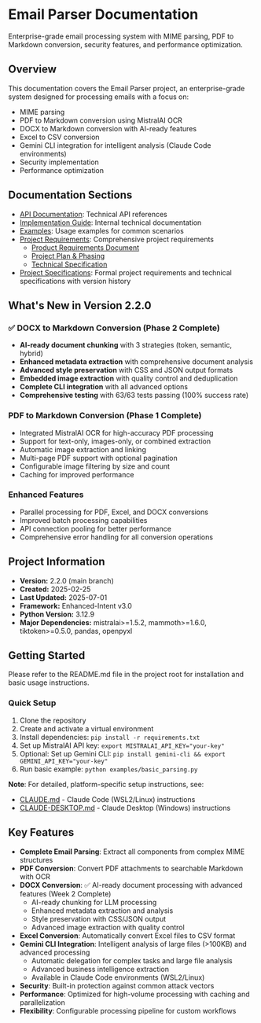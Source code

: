 # Email Parser Documentation

Enterprise-grade email processing system with MIME parsing, PDF to Markdown conversion, security features, and performance optimization.

## Overview

This documentation covers the Email Parser project, an enterprise-grade system designed for processing emails with a focus on:
- MIME parsing
- PDF to Markdown conversion using MistralAI OCR
- DOCX to Markdown conversion with AI-ready features
- Excel to CSV conversion
- Gemini CLI integration for intelligent analysis (Claude Code environments)
- Security implementation
- Performance optimization

## Documentation Sections

- [API Documentation](api/index.md): Technical API references
- [Implementation Guide](implementation/index.md): Internal technical documentation
- [Examples](examples/index.md): Usage examples for common scenarios
- [Project Requirements](requirements/): Comprehensive project requirements
  - [Product Requirements Document](requirements/product_requirements_document.md)
  - [Project Plan & Phasing](requirements/project_plan_and_phasing.md)
  - [Technical Specification](requirements/technical_specification_document.md)
- [Project Specifications](specifications/): Formal project requirements and technical specifications with version history

## What's New in Version 2.2.0

### ✅ DOCX to Markdown Conversion (Phase 2 Complete)
- **AI-ready document chunking** with 3 strategies (token, semantic, hybrid)
- **Enhanced metadata extraction** with comprehensive document analysis
- **Advanced style preservation** with CSS and JSON output formats
- **Embedded image extraction** with quality control and deduplication
- **Complete CLI integration** with all advanced options
- **Comprehensive testing** with 63/63 tests passing (100% success rate)

### PDF to Markdown Conversion (Phase 1 Complete)
- Integrated MistralAI OCR for high-accuracy PDF processing
- Support for text-only, images-only, or combined extraction
- Automatic image extraction and linking
- Multi-page PDF support with optional pagination
- Configurable image filtering by size and count
- Caching for improved performance

### Enhanced Features
- Parallel processing for PDF, Excel, and DOCX conversions
- Improved batch processing capabilities
- API connection pooling for better performance
- Comprehensive error handling for all conversion operations

## Project Information

- **Version:** 2.2.0 (main branch)
- **Created:** 2025-02-25
- **Last Updated:** 2025-07-01
- **Framework:** Enhanced-Intent v3.0
- **Python Version:** 3.12.9
- **Major Dependencies:** mistralai>=1.5.2, mammoth>=1.6.0, tiktoken>=0.5.0, pandas, openpyxl

## Getting Started

Please refer to the README.md file in the project root for installation and basic usage instructions.

### Quick Setup

1. Clone the repository
2. Create and activate a virtual environment
3. Install dependencies: `pip install -r requirements.txt`
4. Set up MistralAI API key: `export MISTRALAI_API_KEY="your-key"`
5. Optional: Set up Gemini CLI: `pip install gemini-cli && export GEMINI_API_KEY="your-key"`
6. Run basic example: `python examples/basic_parsing.py`

**Note**: For detailed, platform-specific setup instructions, see:
- [CLAUDE.md](../CLAUDE.md) - Claude Code (WSL2/Linux) instructions
- [CLAUDE-DESKTOP.md](../CLAUDE-DESKTOP.md) - Claude Desktop (Windows) instructions

## Key Features

- **Complete Email Parsing**: Extract all components from complex MIME structures
- **PDF Conversion**: Convert PDF attachments to searchable Markdown with OCR
- **DOCX Conversion**: ✅ AI-ready document processing with advanced features (Week 2 Complete)
  - AI-ready chunking for LLM processing
  - Enhanced metadata extraction and analysis
  - Style preservation with CSS/JSON output
  - Advanced image extraction with quality control
- **Excel Conversion**: Automatically convert Excel files to CSV format
- **Gemini CLI Integration**: Intelligent analysis of large files (>100KB) and advanced processing
  - Automatic delegation for complex tasks and large file analysis
  - Advanced business intelligence extraction
  - Available in Claude Code environments (WSL2/Linux)
- **Security**: Built-in protection against common attack vectors
- **Performance**: Optimized for high-volume processing with caching and parallelization
- **Flexibility**: Configurable processing pipeline for custom workflows